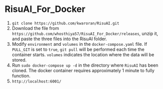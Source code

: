 # RisuAI_For_Docker

1. `git clone https://github.com/kwaroran/RisuAI.git`
1. Download the file from `https://github.com/whosthiya57/RisuAI_For_Docker/releases`, unzip it, and paste the three files into the RisuAI folder.
1. Modify `environment` and `volumes` in the `docker-compose.yaml` file. If `PULL_GIT` is set to `true`, `git pull` will be performed each time the container starts. `volumes` indicates the location where the data will be stored.
1. Run `sudo docker-compose up -d` in the directory where `RisuAI` has been cloned. The docker container requires approximately 1 minute to fully function.
1. `http://localhost:6001/`
